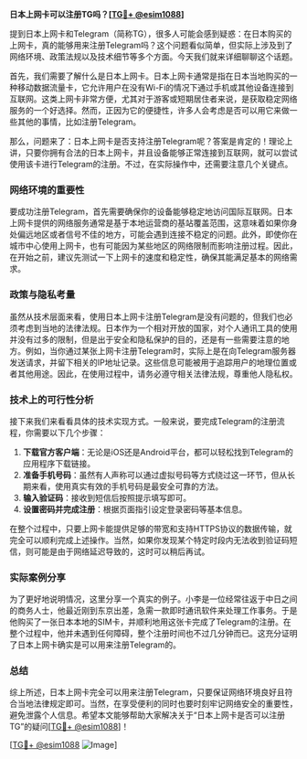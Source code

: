 **日本上网卡可以注册TG吗？[[TG💪+ @esim1088](https://t.me/s/esim1088)]**

提到日本上网卡和Telegram（简称TG），很多人可能会感到疑惑：在日本购买的上网卡，真的能够用来注册Telegram吗？这个问题看似简单，但实际上涉及到了网络环境、政策法规以及技术细节等多个方面。今天我们就来详细聊聊这个话题。

首先，我们需要了解什么是日本上网卡。日本上网卡通常是指在日本当地购买的一种移动数据流量卡，它允许用户在没有Wi-Fi的情况下通过手机或其他设备连接到互联网。这类上网卡非常方便，尤其对于游客或短期居住者来说，是获取稳定网络服务的一个好选择。然而，正因为它的便捷性，许多人会考虑是否可以用它来做一些其他的事情，比如注册Telegram。

那么，问题来了：日本上网卡是否支持注册Telegram呢？答案是肯定的！理论上讲，只要你拥有合法的日本上网卡，并且设备能够正常连接到互联网，就可以尝试使用该卡进行Telegram的注册。不过，在实际操作中，还需要注意几个关键点。

### 网络环境的重要性

要成功注册Telegram，首先需要确保你的设备能够稳定地访问国际互联网。日本上网卡提供的网络服务通常是基于本地运营商的基站覆盖范围，这意味着如果你身处偏远地区或者信号不佳的地方，可能会遇到连接不稳定的问题。此外，即使你在城市中心使用上网卡，也有可能因为某些地区的网络限制而影响注册过程。因此，在开始之前，建议先测试一下上网卡的速度和稳定性，确保其能满足基本的网络需求。

### 政策与隐私考量

虽然从技术层面来看，使用日本上网卡注册Telegram是没有问题的，但我们也必须考虑到当地的法律法规。日本作为一个相对开放的国家，对个人通讯工具的使用并没有过多的限制，但是出于安全和隐私保护的目的，还是有一些需要注意的地方。例如，当你通过某张上网卡注册Telegram时，实际上是在向Telegram服务器发送请求，并留下相关的IP地址记录。这些信息可能被用于追踪用户的地理位置或者其他用途。因此，在使用过程中，请务必遵守相关法律法规，尊重他人隐私权。

### 技术上的可行性分析

接下来我们来看看具体的技术实现方式。一般来说，要完成Telegram的注册流程，你需要以下几个步骤：
1. **下载官方客户端**：无论是iOS还是Android平台，都可以轻松找到Telegram的应用程序下载链接。
2. **准备手机号码**：虽然有人声称可以通过虚拟号码等方式绕过这一环节，但从长期来看，使用真实有效的手机号码是最安全可靠的方法。
3. **输入验证码**：接收到短信后按照提示填写即可。
4. **设置密码并完成注册**：根据页面指引设定登录密码等基本信息。

在整个过程中，只要上网卡能提供足够的带宽和支持HTTPS协议的数据传输，就完全可以顺利完成上述操作。当然，如果你发现某个特定时段内无法收到验证码短信，则可能是由于网络延迟导致的，这时可以稍后再试。

### 实际案例分享

为了更好地说明情况，这里分享一个真实的例子。小李是一位经常往返于中日之间的商务人士，他最近刚到东京出差，急需一款即时通讯软件来处理工作事务。于是他购买了一张日本本地的SIM卡，并顺利地用这张卡完成了Telegram的注册。在整个过程中，他并未遇到任何障碍，整个注册时间也不过几分钟而已。这充分证明了日本上网卡确实是可以用来注册Telegram的。

### 总结

综上所述，日本上网卡完全可以用来注册Telegram，只要保证网络环境良好且符合当地法律规定即可。当然，在享受便利的同时也要时刻牢记网络安全的重要性，避免泄露个人信息。希望本文能够帮助大家解决关于“日本上网卡是否可以注册TG”的疑问[[TG💪+ @esim1088](https://t.me/s/esim1088)]！

[[TG💪+ @esim1088](https://t.me/s/esim1088) ![Image](https://i.postimg.cc/4NQfJmqS/Snipaste-2025-05-13-00-14-12.png)]